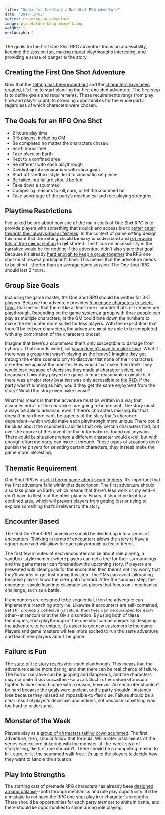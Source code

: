 ```yaml
---
title: "Goals for Creating a One Shot RPG Adventure"
date: "2017-12-03"
series: creating-an-adventure
image: placeholder-blog-image-1.png
weight: 1
nextWeight: 2
---
```


The goals for the first One Shot RPG adventure focus on accessibility, keeping the session fun, making repeat playthroughs interesting, and providing a sense of danger to the story.<!--more-->

## Creating the First One Shot Adventure
Now that the [setting has been ironed out](/blog/creating-the-setting/summary/) and the [characters have been created](/blog/creating-the-characters/series-recap/), it’s time to start planning the first one shot adventure. The first step is to define goals and requirements. These requirements range from play time and player count, to providing opportunities for the whole party, regardless of which characters were chosen.

## The Goals for an RPG One Shot
- 2 hours play time
- 3-5 players, including GM
- Be completed no matter the characters chosen
- Sci-fi horror feel
- Take place on Earth
- Kept to a confined area
- Be different with each playthrough
- Divided up into encounters with clear goals
- Start off sandbox-style, lead to cinematic set pieces
- Be failed, but failure should be fun
- Take down a scummed
- Compelling reasons to kill, cure, or let the scummed be
- Take advantage of the party’s mechanical and role playing strengths

## Playtime Restrictions
I’ve talked before about how one of the main goals of One Shot RPG is to provide players with something that’s quick and accessible to [better cater towards their always-busy lifestyles](/blog/creating-the-setting/justification-for-one-shot-rpg/#the-issue-of-preparation-and-accessibility). In the context of game setting design, this meant that the setting should be easy to understand and [not require lots of lore memorization](/blog/creating-the-setting/requirements-for-a-role-playing-game-setting/#gameplay-and-experience-requirements) to get started. The focus on accessibility in the narrative would be for nothing if the adventure didn’t also share that goal. Because it’s already [hard enough to keep a group together](/blog/creating-the-setting/justification-for-one-shot-rpg/#the-issue-of-organizing-a-group) the RPG one shot must respect participant’s time. This means that the adventure needs to be short--shorter than an average game session. The One Shot RPG should last 2 hours.

## Group Size Goals
Including the game master, the One Shot RPG should be written for 3-5 players. Because the adventure provides [5 premade characters to select from](/blog/creating-the-characters/premade-rpg-characters/), that means that there’ll be at least one character that’s not chosen per playthrough. Depending on the game system, a group with three people can play as multiple characters, or the GM could tone down the numbers to make the encounter more suited for less players. With the expectation that there’ll be leftover characters, the adventure must be able to be completed with any combination of the characters chosen.

Imagine that there’s a scummmed that’s only susceptible to damage from cyborgs. That sounds weird, but [scum doesn’t have to make sense](/blog/creating-the-characters/abilities-weaponry/#scummed-weapons-and-abilities). What if there was a group that wasn’t playing as [the heavy](/blog/creating-the-characters/heavy-premade-rpg-character/)? Imagine they get through the entire scenario only to discover that none of their characters are effective against the monster. How would that make them feel? They would lose because of decisions they made at character select, not because of how they played the game. A more reasonable example is if there was a major story beat that was only accessible to [the R&D](/blog/creating-the-characters/corporate-rd-premade-rpg-character/). If the party wasn’t running as him, would they get the same enjoyment from the story? Would the story even make sense?

What this means is that the adventure must be written in a way that assumes not all of the characters are going to be present. The story must always be able to advance, even if there’s characters missing. But that doesn’t mean there can’t be aspects of the story that’s character-dependent--which would make each playthrough more unique. There could be clues about the scummed’s abilities that only certain characters find, but over the course of the adventure that information is found out anyways. There could be situations where a different character would excel, but with enough effort the party can make it through. These types of situations don’t punish the players for selecting certain characters, they instead make the game more interesting.

## Thematic Requirement
One Shot RPG is a [sci-fi horror game about scum fighters](/blog/creating-the-setting/better-elevator-pitch/#giving-the-characters-reason). It’s important that the first adventure falls within that description. The first adventure should also take place on Earth, which means that there’s less work on my end--I don’t have to flesh out the other planets. Finally, it should be kept to a confined area, which will prevent players from getting lost or trying to explore something that’s irrelevant to the story.

## Encounter Based
The first One Shot RPG adventure should be divided up into a series of encounters. Thinking in terms of encounters allows the story to have a tighter pace and will allow for each playthrough to feel different.

The first few minutes of each encounter can be about role playing, a sandbox-style moment where players can get a feel for their surroundings and the game master can foreshadow the upcoming story. If players are presented with clear goals for the encounter, then there’s not any worry that they’ll wander or get lost during this step. The GMs can avoid railroading because players know the clear path forward. After the sandbox step, the encounter should lead into cinematic set pieces that focus on a mechanical challenge, such as a battle.

If encounters are designed to be sequential, then the adventure can implement a branching storyline. Likewise if encounters are self-contained, yet still provide a cohesive narrative, then they can be swapped for each other--at random or at the GM’s discretion. By using both of these techniques, each playthrough of the one shot can be unique. By designing the adventure to be unique, it’s easier to get new customers to the game. Players and game masters will feel more excited to run the same adventure and teach new players about the game.

## Failure is Fun
The [state of the story resets](/blog/creating-the-setting/justification-for-one-shot-rpg/#the-issue-of-organizing-a-group) after each playthrough. This means that the adventure can be more daring, and that there can be real chance of failure. The horror narrative can be gripping and dangerous, and the characters may not make it out unscathed--or at all. Such is the nature of a scum fighter. Failure should come with a reason, however. An encounter shouldn’t be hard because the goals were unclear, or the party shouldn’t instantly lose because they missed an impossible-to-find clue. Failure should be a clear result of player’s decisions and actions, not because something was too hard to understand.

## Monster of the Week
Players play as a [group of characters taking down  scummed](/blog/creating-the-setting/expanding-upon-scum-and-horror/#scum-fighters). The first adventure, then, should follow that formula. While later installments of the series can explore tinkering with the monster-of-the-week style of storytelling, the first one shouldn’t. There should be a compelling reason to kill, cure, or let the scummed walk free. It’s up to the players to decide how they want to handle the situation.

## Play Into Strengths
The starting cast of premade RPG characters has already been [designed around balance](/blog/creating-the-characters/gameplay-and-narrative-goals/#gameplay-niche)--both through mechanics and role play opportunity. It’d be a mistake to not have the RPG one shot play into character's strengths. There should be opportunities for each party member to shine in battle, and there should be opportunities to shine during role playing.
